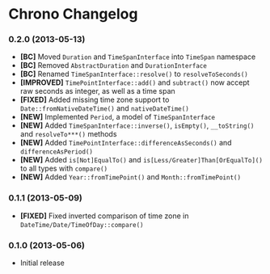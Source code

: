 # Chrono Changelog

### 0.2.0 (2013-05-13)

* **[BC]** Moved `Duration` and `TimeSpanInterface` into `TimeSpan` namespace
* **[BC]** Removed `AbstractDuration` and `DurationInterface`
* **[BC]** Renamed `TimeSpanInterface::resolve()` to `resolveToSeconds()`
* **[IMPROVED]** `TimePointInterface::add()` and `subtract()` now accept raw seconds as integer, as well as a time span
* **[FIXED]** Added missing time zone support to `Date::fromNativeDateTime()` and `nativeDateTime()`
* **[NEW]** Implemented `Period`, a model of `TimeSpanInterface`
* **[NEW]** Added `TimeSpanInterface::inverse()`, `isEmpty()`, `__toString()` and `resolveTo***()` methods
* **[NEW]** Added `TimePointInterface::differenceAsSeconds()` and `differenceAsPeriod()`
* **[NEW]** Added `is[Not]EqualTo()` and `is[Less/Greater]Than[OrEqualTo]()` to all types with `compare()`
* **[NEW]** Added `Year::fromTimePoint()` and `Month::fromTimePoint()`

### 0.1.1 (2013-05-09)

* **[FIXED]** Fixed inverted comparison of time zone in `DateTime/Date/TimeOfDay::compare()`

### 0.1.0 (2013-05-06)

* Initial release
